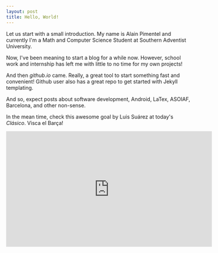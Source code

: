 ```yaml
---
layout: post
title: Hello, World!
---
```


Let us start with a small introduction. My name is Alain Pimentel and currently I'm a Math and Computer Science Student at Southern Adventist University.

Now, I've been meaning to start a blog for a while now. However, school work and internship has left me with little to no time for my own projects! 

And then _github.io_ came. Really, a great tool to start something fast and convenient! Github user also has a great repo to get started with Jekyll templating.

And so, expect posts about software development, Android, LaTex, ASOIAF, Barcelona, and other non-sense.

In the mean time, check this awesome goal by Luis Suárez at today's _Clásico_. Visca el Barça!

<iframe src='http://streamable.com/e/vykb' width='560' height='315' frameborder='0' allowfullscreen webkitallowfullscreen mozallowfullscreen scrolling='no'></iframe>
